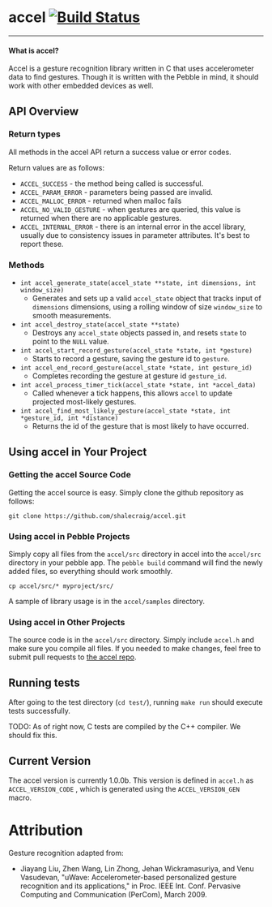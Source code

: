 # accel [![Build Status](https://travis-ci.org/shalecraig/accel.png?branch=master)](https://travis-ci.org/shalecraig/accel)
---

#### What is accel?
Accel is a gesture recognition library written in C that uses accelerometer data to find gestures.
Though it is written with the Pebble in mind, it should work with other embedded devices as well.

## API Overview

### Return types

All methods in the accel API return a success value or error codes.

Return values are as follows:

- `ACCEL_SUCCESS` - the method being called is successful.
- `ACCEL_PARAM_ERROR` - parameters being passed are invalid.
- `ACCEL_MALLOC_ERROR` - returned when malloc fails
- `ACCEL_NO_VALID_GESTURE` - when gestures are queried, this value is returned when there are no applicable gestures.
- `ACCEL_INTERNAL_ERROR` - there is an internal error in the accel library, usually due to consistency issues in parameter attributes. It's best to report these.

### Methods

- `int accel_generate_state(accel_state **state, int dimensions, int window_size)`
    - Generates and sets up a valid `accel_state` object that tracks input of `dimensions` dimensions, using a rolling window of size `window_size` to smooth measurements.
- `int accel_destroy_state(accel_state **state)`
    - Destroys any `accel_state` objects passed in, and resets `state` to point to the `NULL` value.
- `int accel_start_record_gesture(accel_state *state, int *gesture)`
    - Starts to record a gesture, saving the gesture id to `gesture`.
- `int accel_end_record_gesture(accel_state *state, int gesture_id)`
    - Completes recording the gesture at gesture id `gesture_id`.
- `int accel_process_timer_tick(accel_state *state, int *accel_data)`
    - Called whenever a tick happens, this allows `accel` to update projected most-likely gestures.
- `int accel_find_most_likely_gesture(accel_state *state, int *gesture_id, int *distance)`
    - Returns the id of the gesture that is most likely to have occurred.

## Using accel in Your Project

### Getting the accel Source Code
Getting the accel source is easy. Simply clone the github repository as follows:
```
git clone https://github.com/shalecraig/accel.git
```

### Using accel in Pebble Projects

Simply copy all files from the `accel/src` directory in accel into the `accel/src` directory in your pebble app. The `pebble build` command will find the newly added files, so everything should work smoothly.

```
cp accel/src/* myproject/src/
```

A sample of library usage is in the `accel/samples` directory.

### Using accel in Other Projects

The source code is in the `accel/src` directory. Simply include `accel.h` and make sure you compile all files. If you needed to make changes, feel free to submit pull requests to [the accel repo](https://github.com/shalecraig/accel).

## Running tests

After going to the test directory (`cd test/`), running `make run` should execute tests successfully.

TODO: As of right now, C tests are compiled by the C++ compiler. We should fix this.

## Current Version

The accel version is currently 1.0.0b.
This version is defined in `accel.h` as `ACCEL_VERSION_CODE` , which is generated using the `ACCEL_VERSION_GEN` macro.

Attribution
=====

Gesture recognition adapted from:
- Jiayang Liu, Zhen Wang, Lin Zhong, Jehan Wickramasuriya, and Venu Vasudevan, "uWave: Accelerometer-based personalized gesture recognition and its applications," in Proc. IEEE Int. Conf. Pervasive Computing and Communication (PerCom), March 2009.
